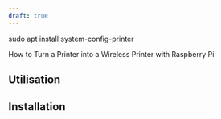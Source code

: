 ```yaml
---
draft: true
---
```




sudo apt install system-config-printer


How to Turn a Printer into a Wireless Printer with Raspberry Pi

## Utilisation

## Installation
